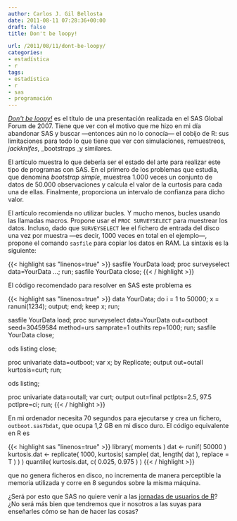 ```yaml
---
author: Carlos J. Gil Bellosta
date: 2011-08-11 07:28:36+00:00
draft: false
title: Don't be loopy!

url: /2011/08/11/dont-be-loopy/
categories:
- estadística
- r
tags:
- estadística
- r
- sas
- programación
---
```


_[Don't be loopy!](http://www.pnwsug.org/sites/test.pnwsug.org/files/proceedings/David%20Cassell%20-%20Don't%20Be%20Loopy.pdf)_ es el título de una presentación realizada en el SAS Global Forum de 2007. Tiene que ver con el motivo que me hizo en mi día abandonar SAS y buscar —entonces aún no lo conocía— el cobijo de R: sus limitaciones para todo lo que tiene que ver con simulaciones, remuestreos, _jackknifes_, _bootstraps _y similares.

El artículo muestra lo que debería ser el estado del arte para realizar este tipo de programas con SAS. En el primero de los problemas que estudia, que denomina _bootstrap simple_, muestrea 1.000 veces un conjunto de datos de 50.000 observaciones y calcula el valor de la curtosis para cada una de ellas. Finalmente, proporciona un intervalo de confianza para dicho valor.

El artículo recomienda no utilizar bucles. Y mucho menos, bucles usando las llamadas macros. Propone usar el `PROC SURVEYSELECT` para muestrear los datos. Incluso, dado que `SURVEYSELECT` lee el fichero de entrada del disco una vez por muestra —es decir, 1000 veces en total en el ejemplo—, propone el comando `sasfile` para copiar los datos en RAM. La sintaxis es la siguiente:


{{< highlight sas "linenos=true" >}}
sasfile YourData load;
proc surveyselect data=YourData ...;
run;
sasfile YourData close;
{{< / highlight >}}



El código recomendado para resolver en SAS este problema es


{{< highlight sas "linenos=true" >}}
data YourData;
    do i = 1 to 50000;
        x = ranuni(1234);
        output;
    end;
    keep x;
run;

sasfile YourData load;
proc surveyselect data=YourData out=outboot
    seed=30459584
    method=urs samprate=1 outhits
    rep=1000;
run;
sasfile YourData close;

ods listing close;

proc univariate data=outboot;
    var x;
    by Replicate;
    output out=outall kurtosis=curt;
run;

ods listing;

proc univariate data=outall;
    var curt;
    output out=final pctlpts=2.5, 97.5 pctlpre=ci;
run;
{{< / highlight >}}


En mi ordenador necesita 70 segundos para ejecutarse y crea un fichero, `outboot.sas7bdat`, que ocupa 1,2 GB en mi disco duro. El código equivalente en R es


{{< highlight sas "linenos=true" >}}
library( moments )
dat <- runif( 50000 )
kurtosis.dat <- replicate( 1000,
                kurtosis( sample( dat, length( dat ), replace = T ) ) )
quantile( kurtosis.dat, c( 0.025, 0.975 ) )
{{< / highlight >}}


que no genera ficheros en disco, no incrementa de manera perceptible la memoria utilizada y corre en 8 segundos sobre la misma máquina.

¿Será por esto que SAS no quiere venir a las [jornadas de usuarios de R](http://www.usar.org.es)? ¿No será más bien que tendremos que ir nosotros a las suyas para enseñarles cómo se han de hacer las cosas?
